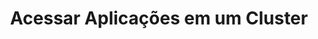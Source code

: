 ---
title: "Acessar Aplicações em um Cluster"
description: Configure balanceamento de carga, encaminhamento de porta, ou configurar firewall ou configuração de DNS para acessar aplicações em um cluster.
weight: 60
---